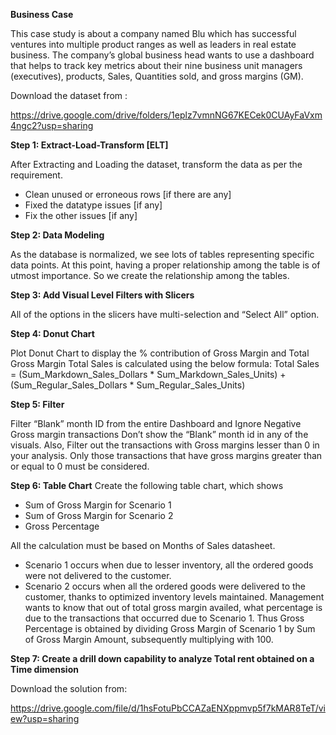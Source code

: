 **Business Case**

This case study is about a company named Blu which has successful ventures into multiple product ranges as well as leaders in real estate business. The company’s global business head wants to use a dashboard that helps to track key metrics about their nine business unit managers (executives), products, Sales, Quantities sold, and gross margins (GM).

Download the dataset from : 

https://drive.google.com/drive/folders/1eplz7vmnNG67KECek0CUAyFaVxm4ngc2?usp=sharing

**Step 1: Extract-Load-Transform [ELT]**

After Extracting and Loading the dataset, transform the data as per the requirement.
- Clean unused or erroneous rows [if there are any]
- Fixed the datatype issues [if any]
- Fix the other issues [if any]

**Step 2: Data Modeling**

As the database is normalized, we see lots of tables representing specific data points. At this point, having a proper relationship among the table is of utmost importance.
So we create the relationship among the tables.

**Step 3:  Add Visual Level Filters with Slicers**

All of the options in the slicers have multi-selection and “Select All” option.

**Step 4: Donut Chart**

Plot Donut Chart to display the % contribution of Gross Margin and Total Gross Margin
Total Sales is calculated using the below formula:
Total Sales =  (Sum_Markdown_Sales_Dollars * Sum_Markdown_Sales_Units) + (Sum_Regular_Sales_Dollars * Sum_Regular_Sales_Units)

**Step 5: Filter**

Filter “Blank”  month ID from the entire Dashboard and Ignore Negative Gross margin transactions
Don’t show the “Blank” month id in any of the visuals.
Also, Filter out the transactions with Gross margins lesser than 0 in your analysis. Only those transactions that have gross margins greater than or equal to 0 must be considered.

**Step 6: Table Chart**
Create the following table chart, which shows 
- Sum of Gross Margin for Scenario 1
- Sum of Gross Margin for Scenario 2
- Gross Percentage

All the calculation must be based on Months of Sales datasheet.
- Scenario 1 occurs when due to lesser inventory, all the ordered goods were not delivered to the customer.
- Scenario 2 occurs when all the ordered goods were delivered to the customer, thanks to optimized inventory levels maintained. 
Management wants to know that out of total gross margin availed, what percentage is due to the transactions that occurred due to Scenario 1. Thus Gross Percentage is obtained by dividing Gross Margin of Scenario 1 by Sum of Gross Margin Amount, subsequently multiplying with 100.

**Step 7: Create a drill down capability to analyze Total rent obtained on a Time dimension** 


Download the solution from:

https://drive.google.com/file/d/1hsFotuPbCCAZaENXppmvp5f7kMAR8TeT/view?usp=sharing



